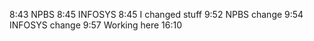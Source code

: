 8:43
NPBS 8:45
INFOSYS 8:45
I changed stuff 9:52
NPBS change 9:54
INFOSYS change 9:57
Working here 16:10

